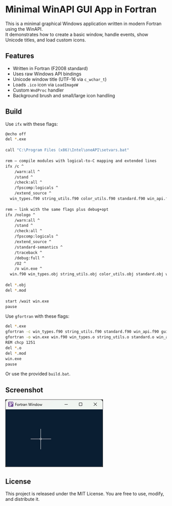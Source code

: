 # Minimal WinAPI GUI App in Fortran

This is a minimal graphical Windows application written in modern Fortran using the WinAPI.  
It demonstrates how to create a basic window, handle events, show Unicode titles, and load custom icons.

## Features

- Written in Fortran (F2008 standard)
- Uses raw Windows API bindings
- Unicode window title (UTF-16 via `c_wchar_t`)
- Loads `.ico` icon via `LoadImageW`
- Custom `WndProc` handler
- Background brush and small/large icon handling

## Build

Use `ifx` with these flags:

```bash
@echo off
del *.exe

call "C:\Program Files (x86)\Intel\oneAPI\setvars.bat"

rem — compile modules with logical‐to‐C mapping and extended lines
ifx /c ^
    /warn:all ^
    /stand ^
    /check:all ^
    /fpscomp:logicals ^
    /extend_source ^
  win_types.f90 string_utils.f90 color_utils.f90 standard.f90 win_api.f90 gui_helpers.f90

rem — link with the same flags plus debug+opt
ifx /nologo ^
    /warn:all ^
    /stand ^
    /check:all ^
    /fpscomp:logicals ^
    /extend_source ^
    /standard-semantics ^
    /traceback ^
    /debug:full ^
    /O2 ^
    /o win.exe ^
  win.f90 win_types.obj string_utils.obj color_utils.obj standard.obj win_api.obj gui_helpers.obj user32.lib gdi32.lib

del *.obj
del *.mod

start /wait win.exe
pause

```

Use `gfortran` with these flags:

```bash
del *.exe
gfortran -c win_types.f90 string_utils.f90 standard.f90 win_api.f90 gui_helpers.f90
gfortran -o win.exe win.f90 win_types.o string_utils.o standard.o win_api.o gui_helpers.o -mwindows -std=f2008 -Wall -Wextra -pedantic  -Wimplicit-interface  -Wsurprising 
REM chcp 1251
del *.o
del *.mod
win.exe
pause
```

Or use the provided `build.bat`.

## Screenshot

![App Screenshot](screenshot.png)

## License

This project is released under the MIT License. You are free to use, modify, and distribute it.
